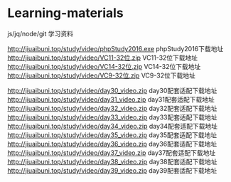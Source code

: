 # Learning-materials
js/jq/node/git   学习资料

http://jiuaibuni.top/study/video/phpStudy2016.exe  phpStudy2016下载地址
http://jiuaibuni.top/study/video/VC11-32位.zip  VC11-32位下载地址
http://jiuaibuni.top/study/video/VC14-32位.zip  VC14-32位下载地址
http://jiuaibuni.top/study/video/VC9-32位.zip  VC9-32位下载地址

http://jiuaibuni.top/study/video/day30_video.zip   day30配套适配下载地址
http://jiuaibuni.top/study/video/day31_video.zip   day31配套适配下载地址
http://jiuaibuni.top/study/video/day32_video.zip   day32配套适配下载地址
http://jiuaibuni.top/study/video/day33_video.zip   day33配套适配下载地址
http://jiuaibuni.top/study/video/day34_video.zip   day34配套适配下载地址
http://jiuaibuni.top/study/video/day35_video.zip   day35配套适配下载地址
http://jiuaibuni.top/study/video/day36_video.zip   day36配套适配下载地址
http://jiuaibuni.top/study/video/day37_video.zip   day37配套适配下载地址
http://jiuaibuni.top/study/video/day38_video.zip   day38配套适配下载地址
http://jiuaibuni.top/study/video/day39_video.zip   day39配套适配下载地址
